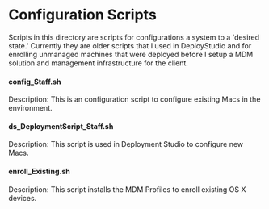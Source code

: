 Configuration Scripts
======

Scripts in this directory are scripts for configurations a system to a 'desired state.'  Currently they are older scripts that I used in DeployStudio and for enrolling unmanaged machines that were deployed before I setup a MDM solution and management infrastructure for the client.


#### config_Staff.sh ####

Description:  This is an configuration script to configure existing Macs in the environment.


#### ds_DeploymentScript_Staff.sh ####

Description:  This script is used in Deployment Studio to configure new Macs.


#### enroll_Existing.sh ####

Description:  This script installs the MDM Profiles to enroll existing OS X devices.

